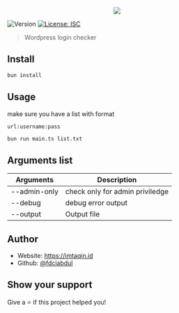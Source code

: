 <center><image src="assets/demo.png"></center>
<p>
  <img alt="Version" src="https://img.shields.io/badge/version-1.0.0-blue.svg?cacheSeconds=2592000" />
  <a href="#" target="_blank">
    <img alt="License: ISC" src="https://img.shields.io/badge/License-ISC-yellow.svg" />
  </a>
</p>

> Wordpress login checker

## Install

```sh
bun install
```

## Usage

make sure you have a list with format

`url:username:pass
`

```sh
bun run main.ts list.txt 
```
## Arguments list

| Arguments | Description | 
|----------|----------|
| --admin-only   | check only for admin priviledge   | 
| --debug    | debug error output   | 
| --output    | Output file   | 

## Author


* Website: https://imtaqin.id
* Github: [@fdciabdul](https://github.com/fdciabdul)

## Show your support

Give a ⭐️ if this project helped you!

